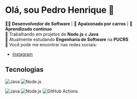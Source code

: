 # Olá, sou Pedro Henrique 👋

👨‍💻 **Desenvolvedor de Software** | 🚗 **Apaixonado por carros** | 🌱 **Aprendizado contínuo**  
🔭 Trabalhando em projetos de **Node.js** e **Java**  
🌱 Atualmente estudando **Engenharia de Software** na **PUCRS**  
💬 Você pode me encontrar nas redes sociais:
- [Instagram](https://www.instagram.com/p_eagaa)

## Tecnologias
![Java](https://img.shields.io/badge/Java-%23E34A86.svg?style=for-the-badge&logo=java&logoColor=white)
![Node.js](https://img.shields.io/badge/Node.js-339933?style=for-the-badge&logo=nodedotjs&logoColor=white)


![Java](https://img.shields.io/badge/Java-%23E34A86.svg?style=for-the-badge&logo=java&logoColor=white)
![Node.js](https://img.shields.io/badge/Node.js-339933?style=for-the-badge&logo=nodedotjs&logoColor=white)
![GitHub Actions](https://img.shields.io/badge/GitHub%20Actions-%232671E5?style=for-the-badge&logo=github-actions&logoColor=white)

